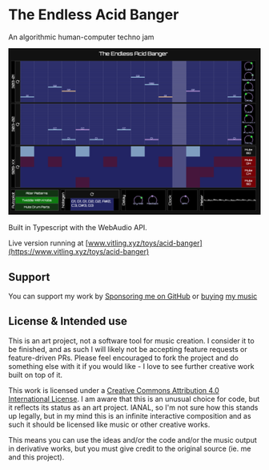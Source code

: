 # The Endless Acid Banger

An algorithmic human-computer techno jam

![Screenshot](docs/preview.png?raw=true)

Built in Typescript with the WebAudio API.

Live version running at [www.vitling.xyz/toys/acid-banger](https://www.vitling.xyz/toys/acid-banger)

## Support

You can support my work by [Sponsoring me on GitHub](https://github.com/sponsors/vitling) or [buying](https://music.vitling.xyz) [my music](https://edgenetwork.bandcamp.com/album/edge001-spaceport-lounge-music)

## License & Intended use

This is an art project, not a software tool for music creation. I consider it to be finished, and as such I will likely not be accepting feature requests or feature-driven PRs. Please feel encouraged to fork the project and do something else with it if you would like - I love to see further creative work built on top of it.

This work is licensed under a [Creative Commons Attribution 4.0 International License](http://creativecommons.org/licenses/by/4.0/). I am aware that this is an unusual choice for code, but it reflects its status as an art project. IANAL, so I'm not sure how this stands up legally, but in my mind this is an infinite interactive composition and as such it should be licensed like music or other creative works.

This means you can use the ideas and/or the code and/or the music output in derivative works, but you must give credit to the original source (ie. me and this project).
